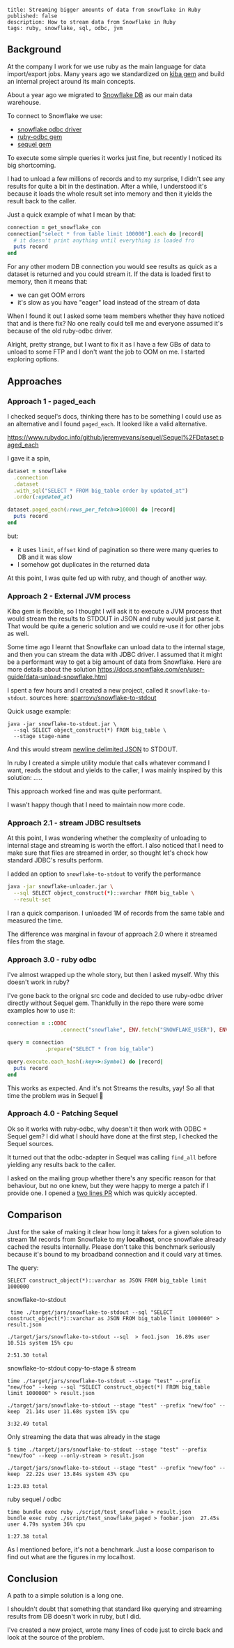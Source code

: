 ```

title: Streaming bigger amounts of data from snowflake in Ruby
published: false
description: How to stream data from Snowflake in Ruby
tags: ruby, snowflake, sql, odbc, jvm

```

## Background

At the company I work for we use ruby as the main language for data import/export jobs.
Many years ago we standardized on [kiba gem](https://github.com/thbar/kiba) and build an internal project around its main concepts.

About a year ago we migrated to [Snowflake DB](https://www.snowflake.com/) as our main data warehouse.

To connect to Snowflake we use:

- [snowflake odbc driver](https://docs.snowflake.com/en/user-guide/odbc.html)
- [ruby-odbc gem](https://github.com/larskanis/ruby-odbc)
- [sequel gem](https://github.com/jeremyevans/sequel)

To execute some simple queries it works just fine, but recently I noticed its big shortcoming.

I had to unload a few millions of records and to my surprise, I didn't see any results for quite a bit in the destination.
After a while, I understood it's because it loads the whole result set into memory and then it yields the result back to the caller.

Just a quick example of what I mean by that:

```ruby
connection = get_snowflake_con
connection["select * from table limit 100000"].each do |record|
  # it doesn't print anything until everything is loaded fro
  puts record
end
```

For any other modern DB connection you would see results as quick as a dataset is returned and you could stream it.
If the data is loaded first to memory, then it means that:

- we can get OOM errors
- it's slow as you have "eager" load instead of the stream of data

When I found it out I asked some team members whether they have noticed that and is there fix?
No one really could tell me and everyone assumed it's because of the old ruby-odbc driver.

Alright, pretty strange, but I want to fix it as I have a few GBs of data to unload to some FTP and I don't want the job to OOM on me.
I started exploring options.

## Approaches

### Approach 1 - paged_each

I checked sequel's docs, thinking there has to be something I could use as an alternative and I found `paged_each`.
It looked like a valid alternative.

https://www.rubydoc.info/github/jeremyevans/sequel/Sequel%2FDataset:paged_each

I gave it a spin,

```ruby
dataset = snowflake
  .connection
  .dataset
  .with_sql("SELECT * FROM big_table order by updated_at")
  .order(:updated_at)

dataset.paged_each(:rows_per_fetch=>10000) do |record|
  puts record
end
```

but:

- it uses `limit`, `offset` kind of pagination so there were many queries to DB and it was slow
- I somehow got duplicates in the returned data

At this point, I was quite fed up with ruby, and though of another way.


### Approach 2 - External JVM process

Kiba gem is flexible, so I thought I will ask it to execute a JVM process that would stream the results to STDOUT in JSON and ruby would just parse it.
That would be quite a generic solution and we could re-use it for other jobs as well.

Some time ago I learnt that Snowflake can unload data to the internal stage, and then you can stream the data with JDBC driver. I assumed that it might be a performant way to get a big amount of data from Snowflake. Here are more details about the solution https://docs.snowflake.com/en/user-guide/data-unload-snowflake.html

I spent a few hours and I created a new project, called it `snowflake-to-stdout`. sources here: [sparrovv/snowflake-to-stdout](https://github.com/sparrovv/snowflake-to-stdout)

Quick usage example:

```shell
java -jar snowflake-to-stdout.jar \
  --sql SELECT object_construct(*) FROM big_table \
  --stage stage-name
```

And this would stream [newline delimited JSON](http://ndjson.org/) to STDOUT.

In ruby I created a simple utility module that calls whatever command I want, reads the stdout and yields to the caller, I was mainly inspired by this solution: .....

This approach worked fine and was quite performant.

I wasn't happy though that I need to maintain now more code.

### Approach 2.1 - stream JDBC resultsets

At this point, I was wondering whether the complexity of unloading to internal stage and streaming is worth the effort. I also noticed that I need to make sure that files are streamed in order, so thought let's check how standard JDBC's results perform.

I added an option to  `snowflake-to-stdout` to verify the performance

```bash
java -jar snowflake-unloader.jar \
  --sql SELECT object_construct(*)::varchar FROM big_table \
  --result-set
```

I ran a quick comparison. I unloaded 1M of records from the same table and measured the time.

The difference was marginal in favour of approach 2.0 where it streamed files from the stage.

### Approach 3.0 - ruby odbc

I've almost wrapped up the whole story, but then I asked myself. Why this doesn't work in ruby?

I've gone back to the orignal src code and decided to use ruby-odbc driver directly without Sequel gem. Thankfully in the repo there were some examples how to use it:

```ruby
connection = ::ODBC
                 .connect("snowflake", ENV.fetch("SNOWFLAKE_USER"), ENV.fetch("SNOWFLAKE_PASSWORD"))

query = connection
            .prepare("SELECT * from big_table")

query.execute.each_hash(:key=>:Symbol) do |record|
  puts record
end
```

This works as expected. And it's not Streams the results, yay! So all that time the problem was in Sequel :thinking:

### Approach 4.0 - Patching Sequel

Ok so it works with ruby-odbc, why doesn't it then work with ODBC + Sequel gem?
I did what I should have done at the first step, I checked the Sequel sources.

It turned out that the odbc-adapter in Sequel was calling `find_all` before yielding any results back to the caller.

I asked on the mailing group whether there's any specific reason for that behaviour, but no one knew, but they were happy to merge a patch if I provide one. I opened a [two lines PR](https://github.com/jeremyevans/sequel/pull/1711) which was quickly accepted.

## Comparison

Just for the sake of making it clear how long it takes for a given solution to stream 1M records from Snowflake to my **localhost**, once snowflake already cached the results internally. Please don't take this benchmark seriously because it's bound to my broadband connection and it could vary at times.

The query:

 `SELECT construct_object(*)::varchar as JSON FROM big_table limit 1000000`

snowflake-to-stdout

```shell
 time ./target/jars/snowflake-to-stdout --sql "SELECT construct_object(*)::varchar as JSON FROM big_table limit 1000000" > result.json

./target/jars/snowflake-to-stdout --sql  > foo1.json  16.89s user 10.51s system 15% cpu

2:51.30 total
```

snowflake-to-stdout copy-to-stage & stream

```shell
time ./target/jars/snowflake-to-stdout --stage "test" --prefix "new/foo" --keep --sql "SELECT construct_object(*) FROM big_table limit 1000000" > result.json

./target/jars/snowflake-to-stdout --stage "test" --prefix "new/foo" --keep  21.14s user 11.68s system 15% cpu

3:32.49 total
```

Only streaming the data that was already in the stage

```shell
$ time ./target/jars/snowflake-to-stdout --stage "test" --prefix "new/foo" --keep --only-stream > result.json

./target/jars/snowflake-to-stdout --stage "test" --prefix "new/foo" --keep  22.22s user 13.84s system 43% cpu

1:23.83 total
```

ruby sequel / odbc

```shell
time bundle exec ruby ./script/test_snowflake > result.json
bundle exec ruby ./script/test_snowflake_paged > foobar.json  27.45s user 4.79s system 36% cpu

1:27.38 total
```

As I mentioned before, it's not a benchmark. Just a loose comparison to find out what are the figures in my localhost.

## Conclusion

A path to a simple solution is a long one.

I shouldn't doubt that something that standard like querying and streaming results from DB doesn't work in ruby, but I did.

I've created a new project, wrote many lines of code just to circle back and look at the source of the problem.
